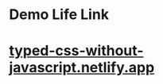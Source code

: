 # Demo Life Link
# [typed-css-without-javascript.netlify.app](typed-css-without-javascript.netlify.app)
